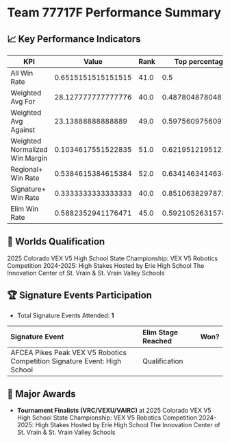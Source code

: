 # Team 77717F Performance Summary

## 📈 Key Performance Indicators
| KPI | Value | Rank | Top percentage |
| --- | ----- | ---- | ----- |
| All Win Rate | 0.6515151515151515 | 41.0 | 0.5 |
| Weighted Avg For | 28.127777777777776 | 40.0 | 0.4878048780487805 |
| Weighted Avg Against | 23.13888888888889 | 49.0 | 0.5975609756097561 |
| Weighted Normalized Win Margin | 0.1034617551522835 | 51.0 | 0.6219512195121951 |
| Regional+ Win Rate | 0.5384615384615384 | 52.0 | 0.6341463414634146 |
| Signature+ Win Rate | 0.3333333333333333 | 40.0 | 0.851063829787234 |
| Elim Win Rate | 0.5882352941176471 | 45.0 | 0.5921052631578947 |


## 🎯 Worlds Qualification
2025 Colorado VEX V5 High School State Championship: VEX V5 Robotics Competition 2024-2025: High Stakes Hosted by Erie High School The Innovation Center of St. Vrain & St. Vrain Valley Schools

## 🏆 Signature Events Participation
- Total Signature Events Attended: **1**

| Signature Event | Elim Stage Reached | Won? |
|:----------------|:-------------------|:----|
| AFCEA Pikes Peak VEX V5 Robotics Competition Signature Event: High School | Qualification |  |


## 🥇 Major Awards
- **Tournament Finalists (VRC/VEXU/VAIRC)** at 2025 Colorado VEX V5 High School State Championship: VEX V5 Robotics Competition 2024-2025: High Stakes Hosted by Erie High School The Innovation Center of St. Vrain & St. Vrain Valley Schools

